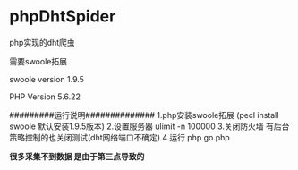 # phpDhtSpider
php实现的dht爬虫

需要swoole拓展

swoole version 1.9.5

PHP Version 5.6.22

#########运行说明##############
1.php安装swoole拓展 (pecl install swoole 默认安装1.9.5版本)
2.设置服务器 ulimit -n 100000
3.关闭防火墙 有后台策略控制的也关闭测试(dht网络端口不确定)
4.运行 php go.php

**很多采集不到数据 是由于第三点导致的**
